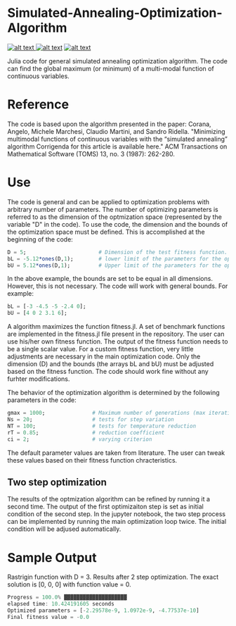 # Simulated-Annealing-Optimization-Algorithm
<p float="left">
<a href = "https://github.com/zaman13/Simulated-Annealing-Optimization-Algorithm/tree/master/Simulated%20Annealing%20code"> <img src="https://img.shields.io/badge/Language-Julia-blue" alt="alt text"> </a>
<a href = "https://github.com/zaman13/Simulated-Annealing-Optimization-Algorithm/blob/master/LICENSE"> <img src="https://img.shields.io/badge/license-MIT-green" alt="alt text"></a>
<a href = "https://github.com/zaman13/Simulated-Annealing-Optimization-Algorithm/tree/master/Simulated%20Annealing%20code"> <img src="https://img.shields.io/badge/version-1.1-red" alt="alt text"> </a>
</p>

Julia code for general simulated annealing optimization algorithm. The code can find the global maximum (or minimum) of a multi-modal function of continuous variables.

# Reference
The code is based upon the algorithm presented in the paper: 
Corana, Angelo, Michele Marchesi, Claudio Martini, and Sandro Ridella. "Minimizing multimodal functions of continuous variables with the “simulated annealing” algorithm Corrigenda for this article is available here." ACM Transactions on Mathematical Software (TOMS) 13, no. 3 (1987): 262-280.

# Use
The code is general and can be applied to optimization problems with arbitrary number of parameters. The number of optimizing parameters is referred to as the dimension of the optmization space (represented by the variable "D" in the code). To use the code, the dimension and the bounds of the optimization space must be defined. This is accomplished at the beginning of the code:

``` julia
D = 5;                       # Dimension of the test fitness function.
bL = -5.12*ones(D,1);        # lower limit of the parameters for the optimization
bU = 5.12*ones(D,1);         # Upper limit of the parameters for the optimization
```
In the above example, the bounds are set to be equal in all dimensions. However, this is not necessary. The code will work with general bounds. For example:

``` julia
bL = [-3 -4.5 -5 -2.4 0];
bU = [4 0 2 3.1 6];
```
A algorithm maximizes the function fitness.jl. A set of benchmark functions are implemented in the fitness.jl file present in the repository. The user can use his/her own fitness function. The output of the fitness function needs to be a single scalar value. For a custom fitness function, very little adjustments are necessary in the main optimization code. Only the dimension (D) and the bounds (the arrays bL and bU) must be adjusted based on the fitness function. The code should work fine without any furhter modifications.

The behavior of the optimization algorithm is determined by the following parameters in the code:

``` julia           
gmax = 1000;               # Maximum number of generations (max iteration number)
Ns = 20;                   # tests for step variation
NT = 100;                  # tests for temperature reduction
rT = 0.85;                 # reduction coefficient
ci = 2;                    # varying criterion
```
The default parameter values are taken from literature. The user can tweak these values based on their fitness function chracteristics. 

## Two step optimization
The results of the optmization algorithm can be refined by running it a second time. The output of the first optimizaiton step is set as initial condition of the second step. In the jupyter notebook, the two step process can be implemented by running the main optimization loop twice. The initial condition will be adjused automatically. 


# Sample Output
Rastrigin function with D = 3. Results after 2 step optimization. The exact solution is [0, 0, 0] with function value = 0.

```julia
Progress = 100.0% ▓▓▓▓▓▓▓▓▓▓▓▓▓▓▓▓▓▓▓▓
elapsed time: 10.424191605 seconds 
Optimized parameters = [-2.29578e-9, 1.0972e-9, -4.77537e-10]
Final fitness value = -0.0
```
